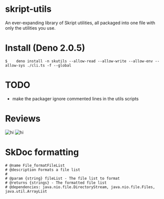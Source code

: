 # skript-utils

An ever-expanding library of Skript utilities, all packaged into one file with only the utilities you use.

# Install (Deno 2.0.5)

```
$    deno install -n skutils --allow-read --allow-write --allow-env --allow-sys ./cli.ts -f --global
```

# TODO

- make the packager ignore commented lines in the utils scripts

# Reviews
![hi](https://i.gyazo.com/049422ae73d4b84dfc1cf226c2390fbc.png)
![hi](https://i.gyazo.com/d44585b71be2c4c3026700208f440dd9.png)

# SkDoc formatting

```
# @name File_formatFileList
# @description Formats a file list
#
# @param {string} fileList - The file list to format
# @returns {strings} - The formatted file list
# @dependencies: java.nio.file.DirectoryStream, java.nio.file.Files, java.util.ArrayList
```